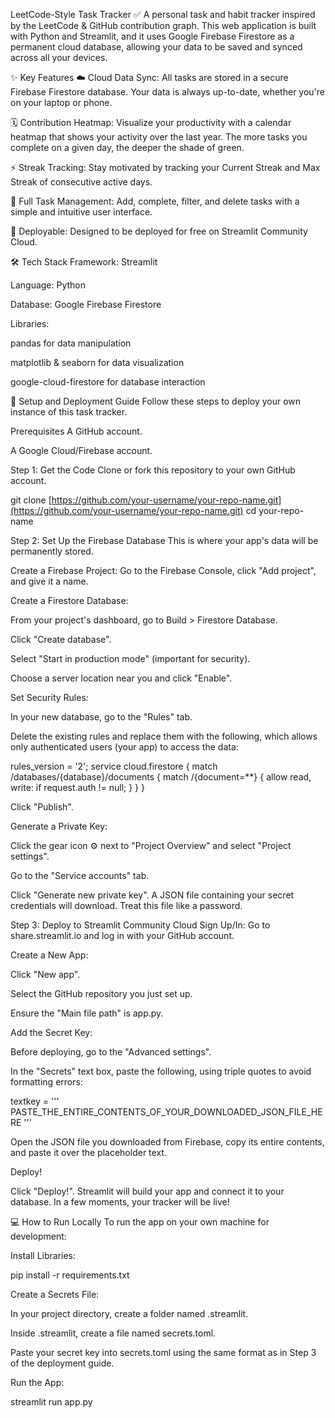 LeetCode-Style Task Tracker ✅
A personal task and habit tracker inspired by the LeetCode & GitHub contribution graph. This web application is built with Python and Streamlit, and it uses Google Firebase Firestore as a permanent cloud database, allowing your data to be saved and synced across all your devices.

✨ Key Features
☁️ Cloud Data Sync: All tasks are stored in a secure Firebase Firestore database. Your data is always up-to-date, whether you're on your laptop or phone.

🗓️ Contribution Heatmap: Visualize your productivity with a calendar heatmap that shows your activity over the last year. The more tasks you complete on a given day, the deeper the shade of green.

⚡ Streak Tracking: Stay motivated by tracking your Current Streak and Max Streak of consecutive active days.

📝 Full Task Management: Add, complete, filter, and delete tasks with a simple and intuitive user interface.

🚀 Deployable: Designed to be deployed for free on Streamlit Community Cloud.

🛠️ Tech Stack
Framework: Streamlit

Language: Python

Database: Google Firebase Firestore

Libraries:

pandas for data manipulation

matplotlib & seaborn for data visualization

google-cloud-firestore for database interaction

🚀 Setup and Deployment Guide
Follow these steps to deploy your own instance of this task tracker.

Prerequisites
A GitHub account.

A Google Cloud/Firebase account.

Step 1: Get the Code
Clone or fork this repository to your own GitHub account.

git clone [https://github.com/your-username/your-repo-name.git](https://github.com/your-username/your-repo-name.git)
cd your-repo-name

Step 2: Set Up the Firebase Database
This is where your app's data will be permanently stored.

Create a Firebase Project: Go to the Firebase Console, click "Add project", and give it a name.

Create a Firestore Database:

From your project's dashboard, go to Build > Firestore Database.

Click "Create database".

Select "Start in production mode" (important for security).

Choose a server location near you and click "Enable".

Set Security Rules:

In your new database, go to the "Rules" tab.

Delete the existing rules and replace them with the following, which allows only authenticated users (your app) to access the data:

rules_version = '2';
service cloud.firestore {
  match /databases/{database}/documents {
    match /{document=**} {
      allow read, write: if request.auth != null;
    }
  }
}

Click "Publish".

Generate a Private Key:

Click the gear icon ⚙️ next to "Project Overview" and select "Project settings".

Go to the "Service accounts" tab.

Click "Generate new private key". A JSON file containing your secret credentials will download. Treat this file like a password.

Step 3: Deploy to Streamlit Community Cloud
Sign Up/In: Go to share.streamlit.io and log in with your GitHub account.

Create a New App:

Click "New app".

Select the GitHub repository you just set up.

Ensure the "Main file path" is app.py.

Add the Secret Key:

Before deploying, go to the "Advanced settings".

In the "Secrets" text box, paste the following, using triple quotes to avoid formatting errors:

textkey = '''
PASTE_THE_ENTIRE_CONTENTS_OF_YOUR_DOWNLOADED_JSON_FILE_HERE
'''

Open the JSON file you downloaded from Firebase, copy its entire contents, and paste it over the placeholder text.

Deploy!

Click "Deploy!". Streamlit will build your app and connect it to your database. In a few moments, your tracker will be live!

💻 How to Run Locally
To run the app on your own machine for development:

Install Libraries:

pip install -r requirements.txt

Create a Secrets File:

In your project directory, create a folder named .streamlit.

Inside .streamlit, create a file named secrets.toml.

Paste your secret key into secrets.toml using the same format as in Step 3 of the deployment guide.

Run the App:

streamlit run app.py

